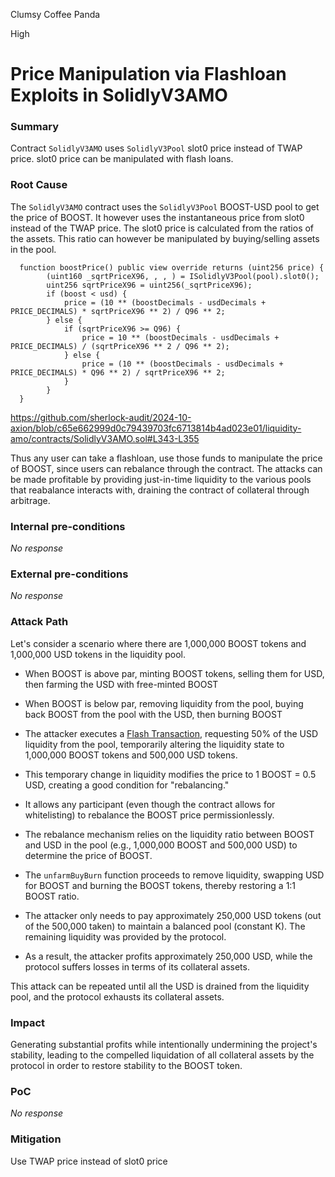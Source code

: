 Clumsy Coffee Panda

High

# Price Manipulation via Flashloan Exploits in SolidlyV3AMO

### Summary
Contract `SolidlyV3AMO` uses `SolidlyV3Pool` slot0 price instead of TWAP price. slot0 price can be manipulated with flash loans.

### Root Cause

The `SolidlyV3AMO` contract uses the `SolidlyV3Pool`  BOOST-USD pool to get the price of BOOST. It however uses the instantaneous price from slot0 instead of the TWAP price. The slot0 price is calculated from the ratios of the assets. This ratio can however be manipulated by buying/selling assets in the pool.
```solidity
  function boostPrice() public view override returns (uint256 price) {
        (uint160 _sqrtPriceX96, , , ) = ISolidlyV3Pool(pool).slot0();
        uint256 sqrtPriceX96 = uint256(_sqrtPriceX96);
        if (boost < usd) {
            price = (10 ** (boostDecimals - usdDecimals + PRICE_DECIMALS) * sqrtPriceX96 ** 2) / Q96 ** 2;
        } else {
            if (sqrtPriceX96 >= Q96) {
                price = 10 ** (boostDecimals - usdDecimals + PRICE_DECIMALS) / (sqrtPriceX96 ** 2 / Q96 ** 2);
            } else {
                price = (10 ** (boostDecimals - usdDecimals + PRICE_DECIMALS) * Q96 ** 2) / sqrtPriceX96 ** 2;
            }
        }
  }
```
https://github.com/sherlock-audit/2024-10-axion/blob/c65e662999d0c79439703fc6713814b4ad023e01/liquidity-amo/contracts/SolidlyV3AMO.sol#L343-L355

Thus any user can take a flashloan, use those funds to manipulate the price of BOOST, since users can rebalance through the contract. The attacks can be made profitable by providing just-in-time liquidity to the various pools that reabalance interacts with, draining the contract of collateral through arbitrage.

### Internal pre-conditions

_No response_

### External pre-conditions

_No response_

### Attack Path
Let's consider a scenario where there are 1,000,000 BOOST tokens and 1,000,000 USD tokens in the liquidity pool.

- When BOOST is above par, minting BOOST tokens, selling them for USD, then farming the USD with free-minted BOOST
- When BOOST is below par, removing liquidity from the pool, buying back BOOST from the pool with the USD, then burning BOOST

- The attacker executes a [Flash Transaction](https://docs.uniswap.org/contracts/v3/guides/flash-integrations/inheritance-constructors#flash-transactions-overview), requesting 50% of the USD liquidity from the pool, temporarily altering the liquidity state to 1,000,000 BOOST tokens and 500,000 USD tokens.
- This temporary change in liquidity modifies the price to 1 BOOST = 0.5 USD, creating a good condition for "rebalancing."
- It allows any participant (even though the contract allows for whitelisting) to rebalance the BOOST price permissionlessly.
- The rebalance mechanism relies on the liquidity ratio between BOOST and USD in the pool (e.g., 1,000,000 BOOST and 500,000 USD) to determine the price of BOOST.
- The `unfarmBuyBurn` function proceeds to remove liquidity, swapping USD for BOOST and burning the BOOST tokens, thereby restoring a 1:1 BOOST ratio.
- The attacker only needs to pay approximately 250,000 USD tokens (out of the 500,000 taken) to maintain a balanced pool (constant K). The remaining liquidity was provided by the protocol.
- As a result, the attacker profits approximately 250,000 USD, while the protocol suffers losses in terms of its collateral assets.

This attack can be repeated until all the USD is drained from the liquidity pool, and the protocol exhausts its collateral assets.

### Impact

Generating substantial profits while intentionally undermining the project's stability, leading to the compelled liquidation of all collateral assets by the protocol in order to restore stability to the BOOST token.

### PoC

_No response_

### Mitigation

Use TWAP price instead of slot0 price